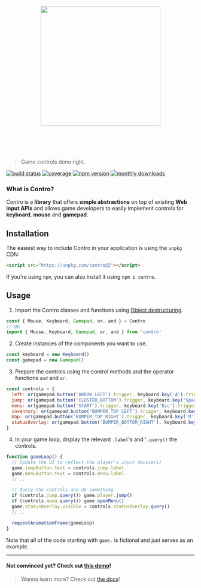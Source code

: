 <h1 align="center">
  <br>
	<br>
  <img width="320" src="/images/header.png">
	<br>
	<br>
	<br>
</h1>

> Game controls done right.

[![build status][build-badge]][build-link]
[![coverage][coverage-badge]][coverage-link]
[![npm version][npm-version-badge]][npm-link]
[![monthly downloads][npm-downloads-badge]][npm-link]

### What is Contro?

Contro is a **library** that offers **simple abstractions** on top of existing **Web input APIs** and allows game developers to easily implement controls for **keyboard**, **mouse** and **gamepad**.

## Installation

The easiest way to include Contro in your application is using the `unpkg` CDN:

```html
<script src="https://unpkg.com/contro@2"></script>
```

If you're using `npm`, you can also install it using `npm i contro`.

## Usage

1. Import the Contro classes and functions using [Object destructuring][object-destructuring].

```js
const { Mouse, Keyboard, Gamepad, or, and } = Contro
// OR
import { Mouse, Keyboard, Gamepad, or, and } from 'contro'
```

2. Create instances of the components you want to use.

```js
const keyboard = new Keyboard()
const gamepad = new Gamepad()
```

3. Prepare the controls using the control methods and the operator functions `and` and `or`.

```js
const controls = {
  left: or(gamepad.button('ARROW_LEFT').trigger, keyboard.key('A').trigger),
  jump: or(gamepad.button('CLUSTER_BOTTOM').trigger, keyboard.key('Space').trigger),
  menu: or(gamepad.button('START').trigger, keyboard.key('Esc').trigger),
  inventory: or(gamepad.button('BUMPER_TOP_LEFT').trigger, keyboard.key('E').trigger),
  map: or(gamepad.button('BUMPER_TOP_RIGHT').trigger, keyboard.key('M').trigger),
  statusOverlay: or(gamepad.button('BUMPER_BOTTOM_RIGHT'), keyboard.key('Tab')),
}
```

4. In your game loop, display the relevant `.label`'s and '`.query()` the controls.

```js
function gameLoop() {
  // Update the UI to reflect the player's input device(s)
  game.jumpButton.text = controls.jump.label
  game.menuButton.text = controls.menu.label
  // ...

  // Query the controls and do something
  if (controls.jump.query()) game.player.jump()
  if (controls.menu.query()) game.openMenu()
  game.statusOverlay.visible = controls.statusOverlay.query()
  // ...

  requestAnimationFrame(gameLoop)
}
```

Note that all of the code starting with `game.` is fictional and just serves as an example.

---

#### Not convinced yet? Check out [this demo][demo]!
> Wanna learn more? Check out [the docs][docs]!

[demo]: https://codepen.io/shroudedcode/pen/qpPqmB
[docs]: /docs/README.md
[object-destructuring]: https://developer.mozilla.org/en-US/docs/Web/JavaScript/Reference/Operators/Destructuring_assignment#Object_destructuring

[build-link]: https://travis-ci.org/shroudedcode/contro
[build-badge]: https://img.shields.io/travis/shroudedcode/contro.svg?style=flat-square

[coverage-link]: https://codecov.io/gh/shroudedcode/contro
[coverage-badge]: https://img.shields.io/codecov/c/github/shroudedcode/contro.svg?style=flat-square

[npm-link]: https://www.npmjs.com/package/contro
[npm-version-badge]: https://img.shields.io/npm/v/contro.svg?style=flat-square
[npm-downloads-badge]: https://img.shields.io/npm/dm/contro.svg?style=flat-square
